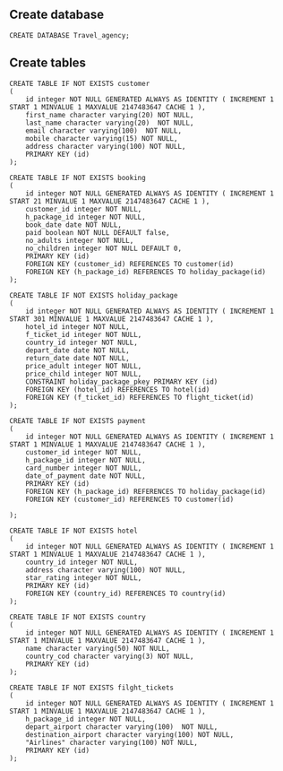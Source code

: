 ## Create database
``` CREATE DATABASE Travel_agency; ```
## Create tables
```
CREATE TABLE IF NOT EXISTS customer
(
    id integer NOT NULL GENERATED ALWAYS AS IDENTITY ( INCREMENT 1 START 1 MINVALUE 1 MAXVALUE 2147483647 CACHE 1 ),
    first_name character varying(20) NOT NULL,
    last_name character varying(20)  NOT NULL,
    email character varying(100)  NOT NULL,
    mobile character varying(15) NOT NULL,
    address character varying(100) NOT NULL,
    PRIMARY KEY (id)
);

CREATE TABLE IF NOT EXISTS booking
(
    id integer NOT NULL GENERATED ALWAYS AS IDENTITY ( INCREMENT 1 START 21 MINVALUE 1 MAXVALUE 2147483647 CACHE 1 ),
    customer_id integer NOT NULL,
    h_package_id integer NOT NULL,
    book_date date NOT NULL,
    paid boolean NOT NULL DEFAULT false,
    no_adults integer NOT NULL,
    no_children integer NOT NULL DEFAULT 0,
    PRIMARY KEY (id)
    FOREIGN KEY (customer_id) REFERENCES TO customer(id)
    FOREIGN KEY (h_package_id) REFERENCES TO holiday_package(id)
);

CREATE TABLE IF NOT EXISTS holiday_package
(
    id integer NOT NULL GENERATED ALWAYS AS IDENTITY ( INCREMENT 1 START 301 MINVALUE 1 MAXVALUE 2147483647 CACHE 1 ),
    hotel_id integer NOT NULL,
    f_ticket_id integer NOT NULL,
    country_id integer NOT NULL,
    depart_date date NOT NULL,
    return_date date NOT NULL,
    price_adult integer NOT NULL,
    price_child integer NOT NULL,
    CONSTRAINT holiday_package_pkey PRIMARY KEY (id)
    FOREIGN KEY (hotel_id) REFERENCES TO hotel(id)
    FOREIGN KEY (f_ticket_id) REFERENCES TO flight_ticket(id)
);

CREATE TABLE IF NOT EXISTS payment
(
    id integer NOT NULL GENERATED ALWAYS AS IDENTITY ( INCREMENT 1 START 1 MINVALUE 1 MAXVALUE 2147483647 CACHE 1 ),
    customer_id integer NOT NULL,
    h_package_id integer NOT NULL,
    card_number integer NOT NULL,
    date_of_payment date NOT NULL,
    PRIMARY KEY (id)
    FOREIGN KEY (h_package_id) REFERENCES TO holiday_package(id)
    FOREIGN KEY (customer_id) REFERENCES TO customer(id)
    
);

CREATE TABLE IF NOT EXISTS hotel
(
    id integer NOT NULL GENERATED ALWAYS AS IDENTITY ( INCREMENT 1 START 1 MINVALUE 1 MAXVALUE 2147483647 CACHE 1 ),
    country_id integer NOT NULL,
    address character varying(100) NOT NULL,
    star_rating integer NOT NULL,
    PRIMARY KEY (id)
    FOREIGN KEY (country_id) REFERENCES TO country(id)
);

CREATE TABLE IF NOT EXISTS country
(
    id integer NOT NULL GENERATED ALWAYS AS IDENTITY ( INCREMENT 1 START 1 MINVALUE 1 MAXVALUE 2147483647 CACHE 1 ),
    name character varying(50) NOT NULL,
    country_cod character varying(3) NOT NULL,
    PRIMARY KEY (id)
);

CREATE TABLE IF NOT EXISTS filght_tickets
(
    id integer NOT NULL GENERATED ALWAYS AS IDENTITY ( INCREMENT 1 START 1 MINVALUE 1 MAXVALUE 2147483647 CACHE 1 ),
    h_package_id integer NOT NULL,
    depart_airport character varying(100)  NOT NULL,
    destination_airport character varying(100) NOT NULL,
    "Airlines" character varying(100) NOT NULL,
    PRIMARY KEY (id)
);
```
